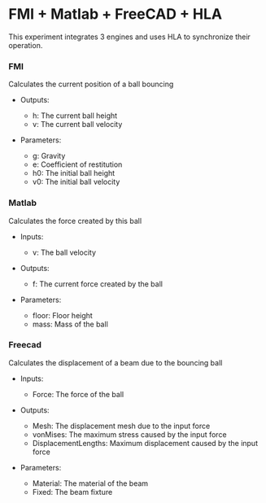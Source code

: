# FMI + Matlab + FreeCAD + HLA
This experiment integrates 3 engines and uses HLA to synchronize their operation.

### FMI
Calculates the current position of a ball bouncing
- Outputs:
  - h: The current ball height
  - v: The current ball velocity

- Parameters:
  - g: Gravity
  - e: Coefficient of restitution
  - h0: The initial ball height
  - v0: The initial ball velocity

### Matlab
Calculates the force created by this ball
- Inputs:
  - v: The ball velocity

- Outputs:
  - f: The current force created by the ball

- Parameters:
  - floor: Floor height
  - mass: Mass of the ball

### Freecad
Calculates the displacement of a beam due to the bouncing ball
- Inputs:
  - Force: The force of the ball

- Outputs:
  - Mesh: The displacement mesh due to the input force
  - vonMises: The maximum stress caused by the input force
  - DisplacementLengths: Maximum displacement caused by the input force

- Parameters:
  - Material: The material of the beam
  - Fixed: The beam fixture